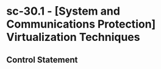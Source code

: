 # sc-30.1 - \[System and Communications Protection\] Virtualization Techniques

## Control Statement
